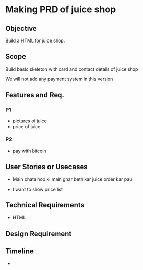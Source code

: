 # Making PRD of juice shop

## Objective

Build a HTML for juice shop.

## Scope 

Build basic skeleton with card and contact details of juice shop

We will not add any payment system in this version

## Features and Req.
### P1
- pictures of juice
- price of juice

### P2
- pay with bitcoin

## User Stories or Usecases

- Main chata hoo ki main ghar beth kar juice order kar pau

- I want to show price list


## Technical Requirements
- HTML

## Design Requirement

## Timeline
- 